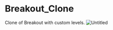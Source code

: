 # Breakout_Clone
 Clone of Breakout with custom levels.
![Untitled](https://user-images.githubusercontent.com/35128994/130320186-293fe865-9be7-47bd-a487-221e990ca691.png)


